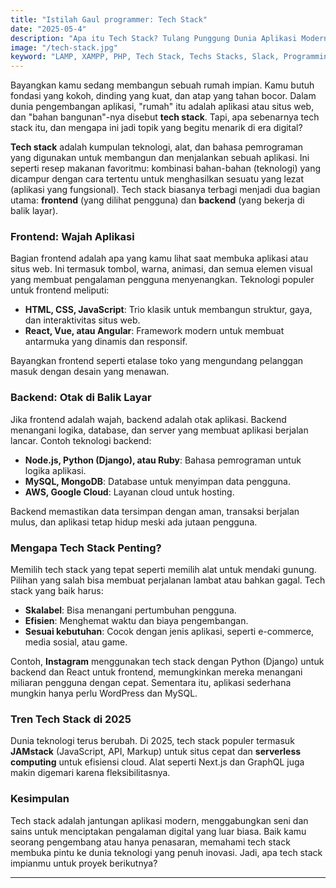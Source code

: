 ```yaml
---
title: "Istilah Gaul programmer: Tech Stack"
date: "2025-05-4"
description: "Apa itu Tech Stack? Tulang Punggung Dunia Aplikasi Modern"
image: "/tech-stack.jpg"
keyword: "LAMP, XAMPP, PHP, Tech Stack, Techs Stacks, Slack, Programming, Programmer"
---
```


Bayangkan kamu sedang membangun sebuah rumah impian. Kamu butuh fondasi yang kokoh, dinding yang kuat, dan atap yang tahan bocor. Dalam dunia pengembangan aplikasi, "rumah" itu adalah aplikasi atau situs web, dan "bahan bangunan"-nya disebut **tech stack**. Tapi, apa sebenarnya tech stack itu, dan mengapa ini jadi topik yang begitu menarik di era digital?

**Tech stack** adalah kumpulan teknologi, alat, dan bahasa pemrograman yang digunakan untuk membangun dan menjalankan sebuah aplikasi. Ini seperti resep makanan favoritmu: kombinasi bahan-bahan (teknologi) yang dicampur dengan cara tertentu untuk menghasilkan sesuatu yang lezat (aplikasi yang fungsional). Tech stack biasanya terbagi menjadi dua bagian utama: **frontend** (yang dilihat pengguna) dan **backend** (yang bekerja di balik layar).

### Frontend: Wajah Aplikasi
Bagian frontend adalah apa yang kamu lihat saat membuka aplikasi atau situs web. Ini termasuk tombol, warna, animasi, dan semua elemen visual yang membuat pengalaman pengguna menyenangkan. Teknologi populer untuk frontend meliputi:
- **HTML, CSS, JavaScript**: Trio klasik untuk membangun struktur, gaya, dan interaktivitas situs web.
- **React, Vue, atau Angular**: Framework modern untuk membuat antarmuka yang dinamis dan responsif.

Bayangkan frontend seperti etalase toko yang mengundang pelanggan masuk dengan desain yang menawan.

### Backend: Otak di Balik Layar
Jika frontend adalah wajah, backend adalah otak aplikasi. Backend menangani logika, database, dan server yang membuat aplikasi berjalan lancar. Contoh teknologi backend:
- **Node.js, Python (Django), atau Ruby**: Bahasa pemrograman untuk logika aplikasi.
- **MySQL, MongoDB**: Database untuk menyimpan data pengguna.
- **AWS, Google Cloud**: Layanan cloud untuk hosting.

Backend memastikan data tersimpan dengan aman, transaksi berjalan mulus, dan aplikasi tetap hidup meski ada jutaan pengguna.

### Mengapa Tech Stack Penting?
Memilih tech stack yang tepat seperti memilih alat untuk mendaki gunung. Pilihan yang salah bisa membuat perjalanan lambat atau bahkan gagal. Tech stack yang baik harus:
- **Skalabel**: Bisa menangani pertumbuhan pengguna.
- **Efisien**: Menghemat waktu dan biaya pengembangan.
- **Sesuai kebutuhan**: Cocok dengan jenis aplikasi, seperti e-commerce, media sosial, atau game.

Contoh, **Instagram** menggunakan tech stack dengan Python (Django) untuk backend dan React untuk frontend, memungkinkan mereka menangani miliaran pengguna dengan cepat. Sementara itu, aplikasi sederhana mungkin hanya perlu WordPress dan MySQL.

### Tren Tech Stack di 2025
Dunia teknologi terus berubah. Di 2025, tech stack populer termasuk **JAMstack** (JavaScript, API, Markup) untuk situs cepat dan **serverless computing** untuk efisiensi cloud. Alat seperti Next.js dan GraphQL juga makin digemari karena fleksibilitasnya.

### Kesimpulan
Tech stack adalah jantungan aplikasi modern, menggabungkan seni dan sains untuk menciptakan pengalaman digital yang luar biasa. Baik kamu seorang pengembang atau hanya penasaran, memahami tech stack membuka pintu ke dunia teknologi yang penuh inovasi. Jadi, apa tech stack impianmu untuk proyek berikutnya?

---
